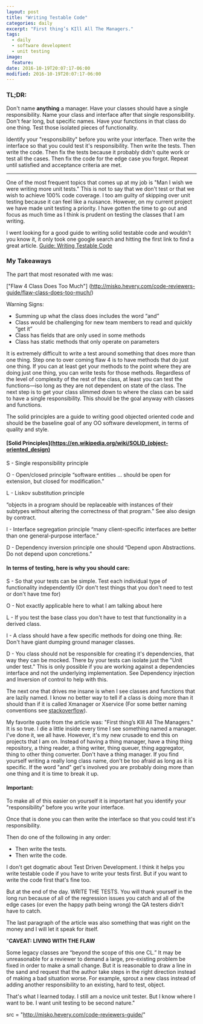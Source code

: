 ```yaml
---
layout: post
title: "Writing Testable Code"
categories: daily
excerpt: "First thing’s KIll All The Managers."
tags:
  - daily
  - software development
  - unit testing
image:
  feature:
date: 2016-10-19T20:07:17-06:00
modified: 2016-10-19T20:07:17-06:00
---
```


### TL;DR:
Don't name **anything** a manager. Have your classes should have a single responsibility. Name your class and interface after that single responsibility. Don't fear long, but specific names.  Have your functions in that class do one thing. Test those isolated pieces of functionality.

 Identify your "responsibility" before you write your interface. Then write the interface so that you could test it's responsibility. Then write the tests. Then write the code. Then fix the tests because it probably didn't quite work or test all the cases. Then fix the code for the edge case you forgot. Repeat until satisfied and acceptance criteria are met.

--------

One of the most frequent topics that comes up at my job is "Man I wish we were writing more unit tests." This is not to say that we don't test or that we wish to achieve 100% code coverage. I too am guilty of skipping over unit testing because it can feel like a nuisance. However, on my current project we have made unit testing a priority. I have gotten the time to go out and focus as much time as I think is prudent on testing the classes that I am writing.

I went looking for a good guide to writing solid testable code and wouldn't you know it, it only took one google search and hitting the first link to find a great article. [Guide: Writing Testable Code](http://misko.hevery.com/code-reviewers-guide/)

### My Takeaways

The part that most resonated with me was:

["Flaw 4 Class Does Too Much"] (http://misko.hevery.com/code-reviewers-guide/flaw-class-does-too-much/)

Warning Signs:
- Summing up what the class does includes the word “and”
- Class would be challenging for new team members to read and quickly “get it”
- Class has fields that are only used in some methods
- Class has static methods that only operate on parameters

It is extremely difficult to write a test around something that does more than one thing. Step one to over coming flaw 4 is to have methods that do just one thing. If you can at least get your methods to the point where they are doing just one thing, you can write tests for those methods. Regardless of the level of complexity of the rest of the class, at least you can test the functions—iso  long as they are not dependent on state of the class. The next step is to get your class slimmed down to where the class can be said to have a single responsibility. This should be the goal anyway with classes and functions.

The solid principles are a guide to writing good objected oriented code and should be the baseline goal of any OO software development, in terms of quality and style.

 #### [Solid Principles](https://en.wikipedia.org/wiki/SOLID_(object-oriented_design)

S	- Single responsibility principle

O	- Open/closed principle
“software entities … should be open for extension, but closed
for modification.”

L	- Liskov substitution principle

“objects in a program should be replaceable with instances of their subtypes without altering the correctness of that program.” See also design by contract.

I	- Interface segregation principle
“many client-specific interfaces are better than one general-purpose interface.”

D	- Dependency inversion principle
one should “Depend upon Abstractions. Do not depend upon concretions.”

#### In terms of testing, here is why you should care:
S - So that your tests can be simple. Test each individual type of functionality independently (Or don't test things that you don't need to test or don't have tme for)

O - Not exactly applicable here to what I am talking about here

L - If you test the base class you don't have to test that functionality in a derived class.

I - A class should have a few specific methods for doing one thing. Re: Don't have giant dumping ground manager classes.

D - You class should not be responsible for creating it's dependencies, that way they can be mocked. There by your tests can isolate just the "Unit under test." This is only possible if you are working against a dependencies interface and not the underlying implementation. See Dependency injection and Inversion of control to help with this.


The next one that drives me insane is when I see classes and functions that are lazily named. I know no better way to tell if a class is doing more than it should than if it is called Xmanager or Xservice (For some better naming conventions see [stackoverflow](http://stackoverflow.com/questions/1866794/naming-classes-how-to-avoid-calling-everything-a-whatevermanager)).

My favorite quote from the article was: "First thing’s KIll All The Managers." It is so true. I die a little inside every time I see something named a manager. I've done it, we all have. However, it's my new crusade to end this on projects that I am on. Instead of having a thing manager, have a thing thing repository, a thing reader, a thing writer, thing queuer, thing aggregator, thing to other thing converter. Don't have a thing manager. If you find yourself writing a really long class name, don't be too afraid as long as it is specific. If the word "and" get's involved you are probably doing more than one thing and it is time to break it up.

#### Important:
To make all of this easier on yourself it is important hat you identify your "responsibility" before you write your interface.

Once that is done you can then write the interface so that you could test it's responsibility.

  Then do one of the following in any order:
  - Then write the tests.
  - Then write the code.

  I don't get dogmatic about Test Driven Development. I think it helps you write testable code if you have to write your tests first. But if you want to write the code first that's fine too.

  But at the end of the day. WRITE THE TESTS. You will thank yourself in the long run because of all of the regression issues you catch and all of the edge cases (or even the happy path being wrong) the QA testers didn't have to catch.  

  The last paragraph of the article was also something that was right on the money and I will let it speak for itself.

 "**CAVEAT: LIVING WITH THE FLAW**

  Some legacy classes are “beyond the scope of this one CL.” It may be unreasonable for a reviewer to demand a large, pre-existing problem be fixed in order to make a small change. But it is reasonable to draw a line in the sand and request that the author take steps in the right direction instead of making a bad situation worse. For example, sprout a new class instead of adding another responsibility to an existing, hard to test, object.

That's what I learned today. I still am a novice unit tester. But I know where I want to be. I want unit testing to be second nature."

src = "http://misko.hevery.com/code-reviewers-guide/"

